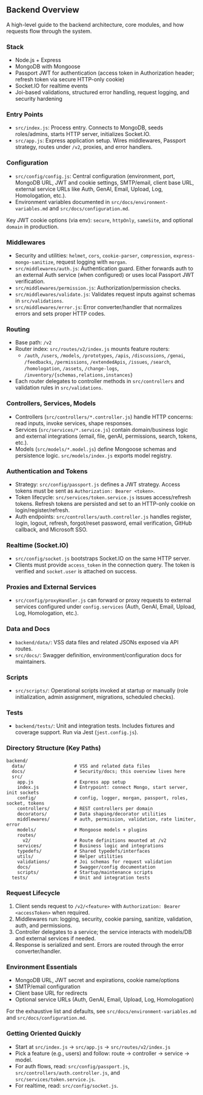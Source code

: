 ## Backend Overview

A high-level guide to the backend architecture, core modules, and how requests flow through the system.

### Stack
- Node.js + Express
- MongoDB with Mongoose
- Passport JWT for authentication (access token in Authorization header; refresh token via secure HTTP-only cookie)
- Socket.IO for realtime events
- Joi-based validations, structured error handling, request logging, and security hardening

### Entry Points
- `src/index.js`: Process entry. Connects to MongoDB, seeds roles/admins, starts HTTP server, initializes Socket.IO.
- `src/app.js`: Express application setup. Wires middlewares, Passport strategy, routes under `/v2`, proxies, and error handlers.

### Configuration
- `src/config/config.js`: Central configuration (environment, port, MongoDB URL, JWT and cookie settings, SMTP/email, client base URL, external service URLs like Auth, GenAI, Email, Upload, Log, Homologation, etc.).
- Environment variables documented in `src/docs/environment-variables.md` and `src/docs/configuration.md`.

Key JWT cookie options (via env): `secure`, `httpOnly`, `sameSite`, and optional `domain` in production.

### Middlewares
- Security and utilities: `helmet`, `cors`, `cookie-parser`, `compression`, `express-mongo-sanitize`, request logging with `morgan`.
- `src/middlewares/auth.js`: Authentication guard. Either forwards auth to an external Auth service (when configured) or uses local Passport JWT verification.
- `src/middlewares/permission.js`: Authorization/permission checks.
- `src/middlewares/validate.js`: Validates request inputs against schemas in `src/validations`.
- `src/middlewares/error.js`: Error converter/handler that normalizes errors and sets proper HTTP codes.

### Routing
- Base path: `/v2`
- Router index: `src/routes/v2/index.js` mounts feature routers:
  - `/auth`, `/users`, `/models`, `/prototypes`, `/apis`, `/discussions`, `/genai`, `/feedbacks`, `/permissions`, `/extendedApis`, `/issues`, `/search`, `/homologation`, `/assets`, `/change-logs`, `/inventory/{schemas,relations,instances}`
- Each router delegates to controller methods in `src/controllers` and validation rules in `src/validations`.

### Controllers, Services, Models
- Controllers (`src/controllers/*.controller.js`) handle HTTP concerns: read inputs, invoke services, shape responses.
- Services (`src/services/*.service.js`) contain domain/business logic and external integrations (email, file, genAI, permissions, search, tokens, etc.).
- Models (`src/models/*.model.js`) define Mongoose schemas and persistence logic. `src/models/index.js` exports model registry.

### Authentication and Tokens
- Strategy: `src/config/passport.js` defines a JWT strategy. Access tokens must be sent as `Authorization: Bearer <token>`.
- Token lifecycle: `src/services/token.service.js` issues access/refresh tokens. Refresh tokens are persisted and set to an HTTP-only cookie on login/register/refresh.
- Auth endpoints: `src/controllers/auth.controller.js` handles register, login, logout, refresh, forgot/reset password, email verification, GitHub callback, and Microsoft SSO.

### Realtime (Socket.IO)
- `src/config/socket.js` bootstraps Socket.IO on the same HTTP server.
- Clients must provide `access_token` in the connection query. The token is verified and `socket.user` is attached on success.

### Proxies and External Services
- `src/config/proxyHandler.js` can forward or proxy requests to external services configured under `config.services` (Auth, GenAI, Email, Upload, Log, Homologation, etc.).

### Data and Docs
- `backend/data/`: VSS data files and related JSONs exposed via API routes.
- `src/docs/`: Swagger definition, environment/configuration docs for maintainers.

### Scripts
- `src/scripts/`: Operational scripts invoked at startup or manually (role initialization, admin assignment, migrations, scheduled checks).

### Tests
- `backend/tests/`: Unit and integration tests. Includes fixtures and coverage support. Run via Jest (`jest.config.js`).

### Directory Structure (Key Paths)
```
backend/
  data/                  # VSS and related data files
  docs/                  # Security/docs; this overview lives here
  src/
    app.js               # Express app setup
    index.js             # Entrypoint: connect Mongo, start server, init sockets
    config/              # config, logger, morgan, passport, roles, socket, tokens
    controllers/         # REST controllers per domain
    decorators/          # Data shaping/decorator utilities
    middlewares/         # auth, permission, validation, rate limiter, error
    models/              # Mongoose models + plugins
    routes/
      v2/                # Route definitions mounted at /v2
    services/            # Business logic and integrations
    typedefs/            # Shared typedefs/interfaces
    utils/               # Helper utilities
    validations/         # Joi schemas for request validation
    docs/                # Swagger/config documentation
    scripts/             # Startup/maintenance scripts
  tests/                 # Unit and integration tests
```

### Request Lifecycle
1. Client sends request to `/v2/<feature>` with `Authorization: Bearer <accessToken>` when required.
2. Middlewares run: logging, security, cookie parsing, sanitize, validation, auth, and permissions.
3. Controller delegates to a service; the service interacts with models/DB and external services if needed.
4. Response is serialized and sent. Errors are routed through the error converter/handler.

### Environment Essentials
- MongoDB URL, JWT secret and expirations, cookie name/options
- SMTP/email configuration
- Client base URL for redirects
- Optional service URLs (Auth, GenAI, Email, Upload, Log, Homologation)

For the exhaustive list and defaults, see `src/docs/environment-variables.md` and `src/docs/configuration.md`.

### Getting Oriented Quickly
- Start at `src/index.js` → `src/app.js` → `src/routes/v2/index.js`
- Pick a feature (e.g., users) and follow: route → controller → service → model.
- For auth flows, read: `src/config/passport.js`, `src/controllers/auth.controller.js`, and `src/services/token.service.js`.
- For realtime, read: `src/config/socket.js`.
